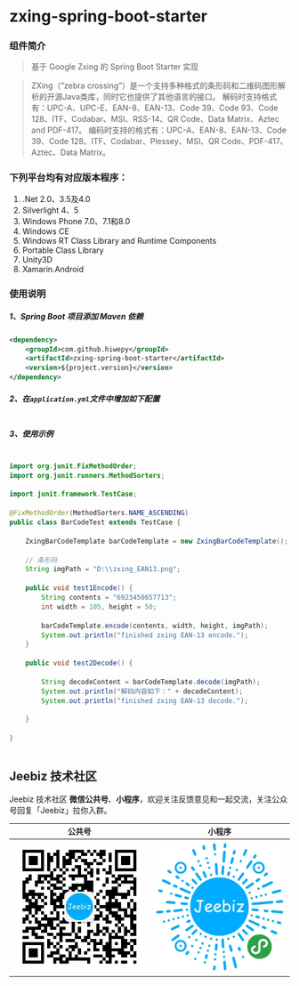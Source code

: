 # zxing-spring-boot-starter

### 组件简介

> 基于 Google Zxing 的 Spring Boot Starter 实现

> ZXing（“zebra crossing”）是一个支持多种格式的条形码和二维码图形解析的开源Java类库，同时它也提供了其他语言的接口。
> 解码时支持格式有：UPC-A、UPC-E、EAN-8、EAN-13、Code 39、Code 93、Code 128、ITF、Codabar、MSI、RSS-14、QR Code、Data Matrix、Aztec and PDF-417。
> 编码时支持的格式有：UPC-A、EAN-8、EAN-13、Code 39、Code 128、ITF、Codabar、Plessey、MSI、QR Code、PDF-417、Aztec、Data Matrix。

### 下列平台均有对应版本程序：

1. .Net 2.0、3.5及4.0
1. Silverlight 4、5
1. Windows Phone 7.0、7.1和8.0
1. Windows CE
1. Windows RT Class Library and Runtime Components
1. Portable Class Library
1. Unity3D
1. Xamarin.Android

### 使用说明

##### 1、Spring Boot 项目添加 Maven 依赖

``` xml
<dependency>
	<groupId>com.github.hiwepy</groupId>
	<artifactId>zxing-spring-boot-starter</artifactId>
	<version>${project.version}</version>
</dependency>
```

##### 2、在`application.yml`文件中增加如下配置

```yaml
```

##### 3、使用示例

```java

import org.junit.FixMethodOrder;
import org.junit.runners.MethodSorters;

import junit.framework.TestCase;

@FixMethodOrder(MethodSorters.NAME_ASCENDING)
public class BarCodeTest extends TestCase {

    ZxingBarCodeTemplate barCodeTemplate = new ZxingBarCodeTemplate();

    // 条形码
    String imgPath = "D:\\zxing_EAN13.png";

    public void test1Encode() {
        String contents = "6923450657713";
        int width = 105, height = 50;

        barCodeTemplate.encode(contents, width, height, imgPath);
        System.out.println("finished zxing EAN-13 encode.");
    }

    public void test2Decode() {

        String decodeContent = barCodeTemplate.decode(imgPath);
        System.out.println("解码内容如下：" + decodeContent);
        System.out.println("finished zxing EAN-13 decode.");

    }

}

```

```java

```

## Jeebiz 技术社区

Jeebiz 技术社区 **微信公共号**、**小程序**，欢迎关注反馈意见和一起交流，关注公众号回复「Jeebiz」拉你入群。

|公共号|小程序|
|---|---|
| ![](https://raw.githubusercontent.com/hiwepy/static/main/images/qrcode_for_gh_1d965ea2dfd1_344.jpg)| ![](https://raw.githubusercontent.com/hiwepy/static/main/images/gh_09d7d00da63e_344.jpg)|


